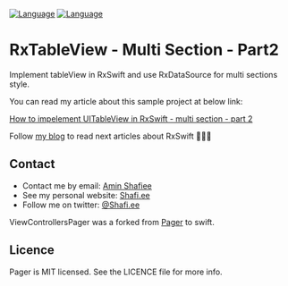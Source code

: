 
[![Language](https://img.shields.io/badge/swift-4.2-green.svg)](http://swift.org) [![Language](https://img.shields.io/badge/RxSwift-4.2-purple.svg)](http://swift.org)

# RxTableView - Multi Section - Part2
Implement tableView in RxSwift and use RxDataSource for multi sections style.

You can read my article about this sample project at below link:

[How to impelement UITableView in RxSwift - multi section - part 2](https://virgool.io/@shafi.ee/uitableview-rxswift-قسمت-دوم-multi-section-pib0iwm7fvoz)

Follow [my blog](https://virgool.io/@shafi.ee/) to read next articles about RxSwift 🌹🙏🏻 

## Contact
- Contact me by email: [Amin Shafiee](mailto:amin@shafi.ee) 
- See my personal website: [Shafi.ee](http://www.shafi.ee)
- Follow me on twitter: [@Shafi.ee](http://twitter.com/shafi.ee)

ViewControllersPager was a forked from [Pager](https://github.com/lucoceano/Pager) to swift.


## Licence
Pager is MIT licensed. See the LICENCE file for more info.
